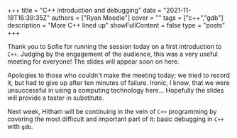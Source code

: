 +++
title = "C++ introduction and debugging"
date = "2021-11-18T16:39:35Z"
authors = ["Ryan Moodie"]
cover = ""
tags = ["c++","gdb"]
description = "More C++ lined up"
showFullContent = false
type = "posts"
+++

Thank you to Sofie for running the session today on a first introduction to `C++`.
Judging by the engagement of the audience, this was a very useful meeting for everyone!
The slides will appear soon on here.

Apologies to those who couldn't make the meeting today; we tried to record it, but had to give up after ten minutes of failure.
Ironic, I know, that we were unsuccessful in using a computing technology here...
Hopefully the slides will provide a taster in substitute.

Next week, Hitham will be continuing in the vein of `C++` programming by covering the most difficult and important part of it: basic debugging in `C++` with `gdb`.
